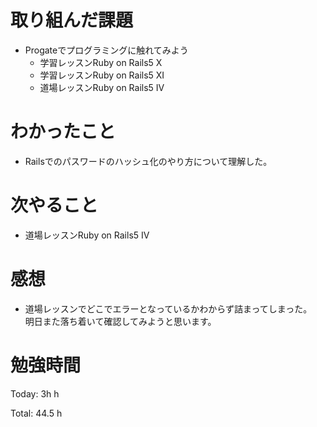 # 取り組んだ課題
- Progateでプログラミングに触れてみよう
  - 学習レッスンRuby on Rails5 X
  - 学習レッスンRuby on Rails5 XI
  - 道場レッスンRuby on Rails5 IV

# わかったこと
- Railsでのパスワードのハッシュ化のやり方について理解した。

# 次やること
- 道場レッスンRuby on Rails5 IV

# 感想
- 道場レッスンでどこでエラーとなっているかわからず詰まってしまった。  
明日また落ち着いて確認してみようと思います。

# 勉強時間
Today: 3h h

Total: 44.5 h
